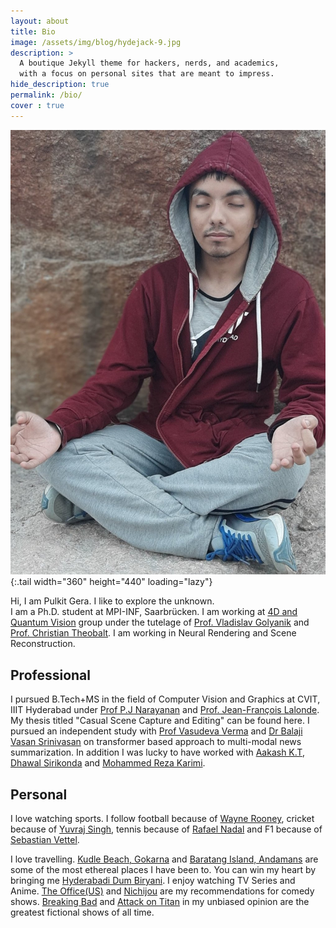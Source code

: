 ```yaml
---
layout: about
title: Bio
image: /assets/img/blog/hydejack-9.jpg
description: >
  A boutique Jekyll theme for hackers, nerds, and academics,
  with a focus on personal sites that are meant to impress.
hide_description: true
permalink: /bio/
cover : true
---
```

![Meditating](/assets/img/med.jpg){:.tail width="360" height="440" loading="lazy"}

Hi, I am Pulkit Gera. I like to explore the unknown.  
I am a Ph.D. student at MPI-INF, Saarbrücken. I am working at [4D and Quantum Vision](https://4dqv.mpi-inf.mpg.de/) group under the tutelage of [Prof. Vladislav Golyanik](https://people.mpi-inf.mpg.de/~golyanik/) and [Prof. Christian Theobalt](https://people.mpi-inf.mpg.de/~theobalt/). I am working in Neural Rendering and Scene Reconstruction. 


## Professional
I pursued B.Tech+MS in the field of Computer Vision and Graphics at CVIT, IIIT Hyderabad under [Prof P.J Narayanan](https://faculty.iiit.ac.in/~pjn/) and [Prof. Jean-François Lalonde](http://vision.gel.ulaval.ca/~jflalonde/). My thesis titled "Casual Scene Capture and Editing" can be found here. I pursued an independent study with [Prof Vasudeva Verma](https://scholar.google.co.in/citations?user=9OFvbfcAAAAJ&hl=en) and [Dr Balaji Vasan Srinivasan](https://research.adobe.com/person/balaji-vasan-srinivasan/) on transformer based approach to multi-modal news summarization. In addition I was lucky to have worked with [Aakash K.T](https://aakashkt.github.io/), [Dhawal Sirikonda](https://dhawal1939.github.io/) and [Mohammed Reza Karimi](https://github.com/MrKarimiD).

## Personal 
I love watching sports. I follow football because of [Wayne Rooney](https://www.youtube.com/watch?v=km_9ntw05pw), cricket because of [Yuvraj Singh](https://www.youtube.com/watch?v=8b0ubLO2MUE), tennis because of [Rafael Nadal](https://www.youtube.com/watch?v=MkwVuqNxq-o) and F1 because of [Sebastian Vettel](https://www.youtube.com/watch?v=mZtPoOhZAw8).

I love travelling. [Kudle Beach, Gokarna](https://www.tripadvisor.in/Attraction_Review-g651646-d3461829-Reviews-Kudle_Beach-Gokarna_Uttara_Kannada_District_Karnataka.html) and [Baratang Island, Andamans](https://traveltriangle.com/blog/baratang-island/) are some of the most ethereal places I have been to. You can win my heart by bringing me [Hyderabadi Dum Biryani](https://www.youtube.com/watch?v=v4-LHeIx15U). I enjoy watching TV Series and Anime. [The Office(US)](https://www.youtube.com/watch?v=mRox23WtU_4) and [Nichijou](https://www.youtube.com/watch?v=DcQFBdLNvZU) are my recommendations for comedy shows. [Breaking Bad](https://www.youtube.com/watch?v=fHKrCs1rFRI) and [Attack on Titan](https://www.youtube.com/watch?v=vrvjD88nzFA) in my unbiased opinion are the greatest fictional shows of all time.
